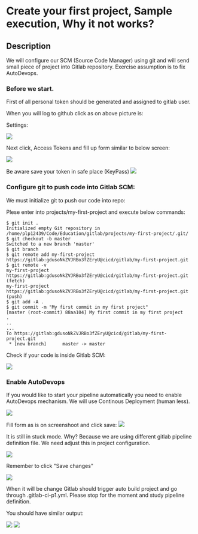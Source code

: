 # Create your first project, Sample execution, Why it not works?

## Description
We will configure our SCM (Source Code Manager) using git and will send small piece of
project into Gitlab repository. Exercise assumption is to fix AutoDevops.

### Before we start.
First of all personal token should be generated and assigned to gitlab user.

When you will log to github click as on above picture is:

Settings:

![](./images/create-gitlab-token.jpg "")

Next click, Access Tokens and fill up form similar to below screen:

![](./images/create-token-form.jpg "")

Be aware save your token in safe place (KeyPass)
![](./images/save-token-in-keypass.jpg "")

### Configure git to push code into Gitlab SCM:
We must initialize git to push our code into repo:

Plese enter into projects/my-first-project and execute below commands:

```
$ git init .
Initialized empty Git repository in /home/plp12439/Code/Education/gitlab/projects/my-first-project/.git/
$ git checkout -b master
Switched to a new branch 'master'
$ git branch
$ git remote add my-first-project https://gitlab:gdusoNkZVJRBo3fZEryU@cicd/gitlab/my-first-project.git
$ git remote -v
my-first-project	https://gitlab:gdusoNkZVJRBo3fZEryU@cicd/gitlab/my-first-project.git (fetch)
my-first-project	https://gitlab:gdusoNkZVJRBo3fZEryU@cicd/gitlab/my-first-project.git (push)
$ git add -A .
$ git commit -m "My first commit in my first project"
[master (root-commit) 88aa104] My first commit in my first project
.
..
...
To https://gitlab:gdusoNkZVJRBo3fZEryU@cicd/gitlab/my-first-project.git
 * [new branch]      master -> master
```

Check if your code is inside Gitlab SCM:

![](./images/my-first-project-repo-synch.jpg "")

### Enable AutoDevops

If you would like to start your pipeline automatically you need to enable AutoDevops mechanism. We will use Continous Deployment (human less).

![](./images/auto-devops-enable-1.jpg "")

Fill form as is on screenshoot and click save:
![](./images/auto-devops-enable-2.jpg "")

It is still in stuck mode. Why? Because we are using different gitlab pipeline definition file. We need adjust this in project configuration.

![](./images/auto-devops-custom-pipeline-file.jpg "")

Remember to click "Save changes"

![](./images/save-changes-pipeline-config.jpg "")

When it will be change Gitlab should trigger auto build project and go through .gitlab-ci-p1.yml. Please stop for the moment and study pipeline definition.


You should have similar output:

![](./images/run-pipeline-01.jpg "")
![](./images/run-pipeline-02.jpg "")
